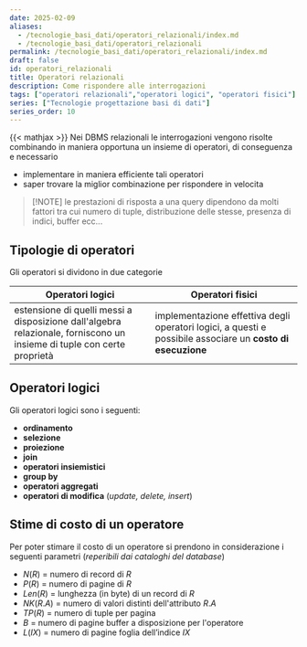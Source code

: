 ```yaml
---
date: 2025-02-09
aliases:
  - /tecnologie_basi_dati/operatori_relazionali/index.md
  - /tecnologie_basi_dati/operatori_relazionali
permalink: /tecnologie_basi_dati/operatori_relazionali/index.md
draft: false
id: operatori_relazionali
title: Operatori relazionali
description: Come rispondere alle interrogazioni
tags: ["operatori relazionali","operatori logici", "operatori fisici"]
series: ["Tecnologie progettazione basi di dati"]
series_order: 10
---
```


{{< mathjax >}}
Nei DBMS relazionali le interrogazioni vengono risolte combinando in maniera opportuna un insieme di operatori, di conseguenza e necessario

- implementare in maniera efficiente tali operatori
- saper trovare la miglior combinazione per rispondere in velocita

>[!NOTE] le prestazioni di risposta a una query dipendono da molti fattori tra cui numero di tuple, distribuzione delle stesse, presenza di indici, buffer ecc...

## Tipologie di operatori

Gli operatori si dividono in due categorie

| Operatori logici                                                                                                       | Operatori fisici                                                                                            |
| ---------------------------------------------------------------------------------------------------------------------- | ----------------------------------------------------------------------------------------------------------- |
| estensione di quelli messi a disposizione dall'algebra relazionale, forniscono un insieme di tuple con certe proprietà | implementazione effettiva degli operatori logici, a questi e possibile associare un **costo di esecuzione** |

## Operatori logici

Gli operatori logici sono i seguenti:

- **ordinamento**
- **selezione**
- **proiezione**
- **join**
- **operatori insiemistici**
- **group by**
- **operatori aggregati**
- **operatori di modifica** (*update, delete, insert*)

## Stime di costo di un operatore

Per poter stimare il costo di un operatore si prendono in considerazione i seguenti parametri (*reperibili dai cataloghi del database*)

- $N(R)$ = numero di record di $R$
- $P(R)$ = numero di pagine di $R$
- $Len(R)$ = lunghezza (in byte) di un record di $R$
- $NK(R.A)$ = numero di valori distinti dell'attributo $R.A$
- $TP(R)$ = numero di tuple per pagina
- $B$ = numero di pagine buffer a disposizione per l'operatore
- $L(IX)$ = numero di pagine foglia dell’indice $IX$
